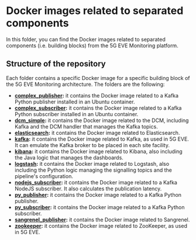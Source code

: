 # Docker images related to separated components

In this folder, you can find the Docker images related to separated components (i.e. building blocks) from the 5G EVE Monitoring platform.

## Structure of the repository

Each folder contains a specific Docker image for a specific building block of the 5G EVE Monitoring architecture. The folders are the following:

* **[complex_publisher](complex_publisher):** it contains the Docker image related to a Kafka Python publisher installed in an Ubuntu container.
* **[complex_subscriber](complex_subscriber):** it contains the Docker image related to a Kafka Python subscriber installed in an Ubuntu container.
* **[dcm_simple](dcm_simple):** it contains the Docker image related to the DCM, including Kafka and the DCM handler that manages the Kafka topics.
* **[elasticsearch](elasticsearch):** it contains the Docker image related to Elasticsearch.
* **[kafka](kafka):** it contains the Docker image related to Kafka, as used in 5G EVE. It can emulate the Kafka broker to be placed in each site facility.
* **[kibana](kibana):** it contains the Docker image related to Kibana, also including the Java logic that manages the dashboards.
* **[logstash](logstash):** it contains the Docker image related to Logstash, also including the Python logic managing the signalling topics and the pipeline's configuration.
* **[nodejs_subscriber](nodejs_subscriber):** it contains the Docker image related to a Kafka NodeJS subscriber. It also calculates the publication latency.
* **[py_publisher](py_publisher):** it contains the Docker image related to a Kafka Python publisher.
* **[py_subscriber](py_subscriber):** it contains the Docker image related to a Kafka Python subscriber.
* **[sangrenel_publisher](sangrenel_publisher):** it contains the Docker image related to Sangrenel.
* **[zookeeper](zookeeper):** it contains the Docker image related to ZooKeeper, as used in 5G EVE.
